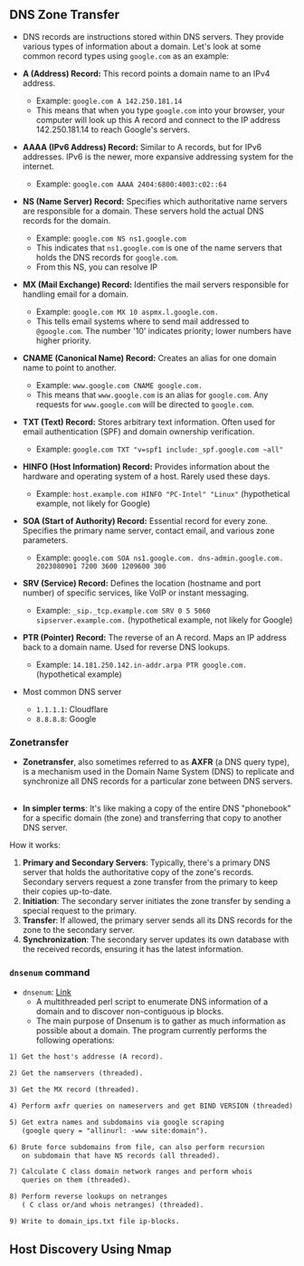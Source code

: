 ## DNS Zone Transfer
- DNS records are instructions stored within DNS servers. They provide various types of information about a domain. Let's look at some common record types using `google.com` as an example:

- **A (Address) Record:** This record points a domain name to an IPv4 address.
    
    - Example: `google.com A 142.250.181.14`
    - This means that when you type `google.com` into your browser, your computer will look up this A record and connect to the IP address 142.250.181.14 to reach Google's servers.

- **AAAA (IPv6 Address) Record:** Similar to A records, but for IPv6 addresses. IPv6 is the newer, more expansive addressing system for the internet.
    
    - Example: `google.com AAAA 2404:6800:4003:c02::64`

- **NS (Name Server) Record:** Specifies which authoritative name servers are responsible for a domain. These servers hold the actual DNS records for the domain.
    
    - Example: `google.com NS ns1.google.com`
    - This indicates that `ns1.google.com` is one of the name servers that holds the DNS records for `google.com`.
    - From this NS, you can resolve IP

- **MX (Mail Exchange) Record:** Identifies the mail servers responsible for handling email for a domain.
    
    - Example: `google.com MX 10 aspmx.l.google.com.`
    - This tells email systems where to send mail addressed to `@google.com`. The number '10' indicates priority; lower numbers have higher priority.

- **CNAME (Canonical Name) Record:** Creates an alias for one domain name to point to another.
    
    - Example: `www.google.com CNAME google.com.`
    - This means that `www.google.com` is an alias for `google.com`. Any requests for `www.google.com` will be directed to `google.com`.

- **TXT (Text) Record:** Stores arbitrary text information. Often used for email authentication (SPF) and domain ownership verification.
    
    - Example: `google.com TXT "v=spf1 include:_spf.google.com ~all"`

- **HINFO (Host Information) Record:** Provides information about the hardware and operating system of a host. Rarely used these days.
    
    - Example: `host.example.com HINFO "PC-Intel" "Linux"` (hypothetical example, not likely for Google)

- **SOA (Start of Authority) Record:** Essential record for every zone. Specifies the primary name server, contact email, and various zone parameters.
    
    - Example: `google.com SOA ns1.google.com. dns-admin.google.com. 2023080901 7200 3600 1209600 300`

- **SRV (Service) Record:** Defines the location (hostname and port number) of specific services, like VoIP or instant messaging.
    
    - Example: `_sip._tcp.example.com SRV 0 5 5060 sipserver.example.com.` (hypothetical example, not likely for Google)

- **PTR (Pointer) Record:** The reverse of an A record. Maps an IP address back to a domain name. Used for reverse DNS lookups.
    
    - Example: `14.181.250.142.in-addr.arpa PTR google.com.` (hypothetical example)

- Most common DNS server
	- `1.1.1.1`: Cloudflare
	- `8.8.8.8`: Google

### Zonetransfer
- **Zonetransfer**, also sometimes referred to as **AXFR** (a DNS query type), is a mechanism used in the Domain Name System (DNS) to replicate and synchronize all DNS records for a particular zone between DNS servers.   

- **In simpler terms**: It's like making a copy of the entire DNS "phonebook" for a specific domain (the zone) and transferring that copy to another DNS server.   

How it works:

1. **Primary and Secondary Servers**: Typically, there's a primary DNS server that holds the authoritative copy of the zone's records. Secondary servers request a zone transfer from the primary to keep their copies up-to-date.   
2. **Initiation**: The secondary server initiates the zone transfer by sending a special request to the primary.   
3. **Transfer**: If allowed, the primary server sends all its DNS records for the zone to the secondary server.
4. **Synchronization**: The secondary server updates its own database with the received records, ensuring it has the latest information.

### `dnsenum` command
- `dnsenum`: [Link](https://www.kali.org/tools/dnsenum/)
	- A multithreaded perl script to enumerate DNS information of a domain and to discover non-contiguous ip blocks. 
	- The main purpose of Dnsenum is to gather as much information as possible about a domain. The program currently performs the following operations:

```txt
1) Get the host's addresse (A record).

2) Get the namservers (threaded).

3) Get the MX record (threaded).

4) Perform axfr queries on nameservers and get BIND VERSION (threaded).

5) Get extra names and subdomains via google scraping
   (google query = "allinurl: -www site:domain").

6) Brute force subdomains from file, can also perform recursion
   on subdomain that have NS records (all threaded).

7) Calculate C class domain network ranges and perform whois
   queries on them (threaded).

8) Perform reverse lookups on netranges
   ( C class or/and whois netranges) (threaded).

9) Write to domain_ips.txt file ip-blocks.
```

## Host Discovery Using Nmap

